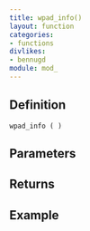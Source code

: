 ```yaml
---
title: wpad_info()
layout: function
categories:
- functions
divlikes:
- bennugd
module: mod_
---
```


## Definition

    wpad_info ( )

## Parameters

## Returns

## Example
